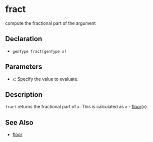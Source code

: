 # fract

compute the fractional part of the argument

## Declaration
- ``genType fract(genType x)``
## Parameters
- ``x``:  Specify the value to evaluate.
## Description
`fract` returns the fractional part of _`x`_. This is calculated as _`x`_ - [floor](./floor)(_`x`_).
## See Also
- [floor](./floor)